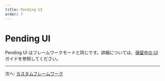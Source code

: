 ```yaml
---
title: Pending UI
order: 7
---
```


# Pending UI

Pending UI はフレームワークモードと同じです。詳細については、[保留中の UI](../framework/pending-ui) ガイドを参照してください。

---

次へ: [カスタムフレームワーク](./custom)
